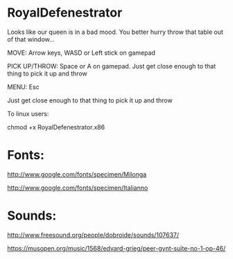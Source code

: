 RoyalDefenestrator
==================

Looks like our queen is in a bad mood. You better hurry throw that table out of that window...


MOVE: Arrow keys, WASD or Left stick on gamepad 

PICK UP/THROW: Space or A on gamepad. Just get close enough to that thing to pick it up and throw 

MENU: Esc


Just get close enough to that thing to pick it up and throw


To linux users:

chmod +x RoyalDefenestrator.x86


Fonts: 
==================

http://www.google.com/fonts/specimen/Milonga 

http://www.google.com/fonts/specimen/Italianno 

Sounds: 
==================

http://www.freesound.org/people/dobroide/sounds/107637/ 

https://musopen.org/music/1568/edvard-grieg/peer-gynt-suite-no-1-op-46/
